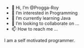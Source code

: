 - 👋 Hi, I’m @Progga-Roy
- 👀 I’m interested in Programming
- 🌱 I’m currently learning Java 
- 💞️ I’m looking to collaborate on ...
- 📫 How to reach me ...


I am a self motivated programmer.

